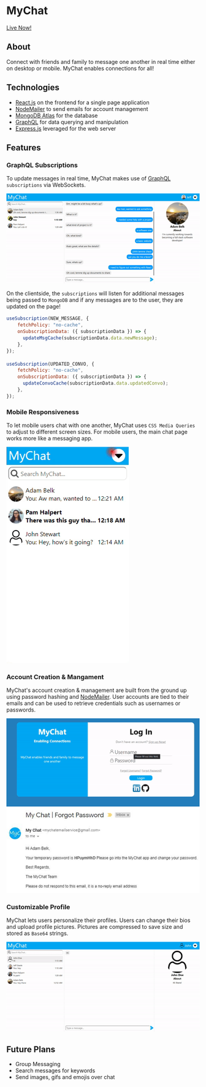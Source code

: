 # MyChat

[Live Now!](https://mychat-abelkalai.herokuapp.com)

## About

Connect with friends and family to message one another in real time either on desktop or mobile. MyChat enables connections for all!

## Technologies

* [React.js](https://reactjs.org/) on the frontend for a single page application
* [NodeMailer](https://nodemailer.com/about/) to send emails for account management
* [MongoDB Atlas](https://www.mongodb.com/cloud/atlas/efficiency?utm_source=google&utm_campaign=gs_americas_united_states_search_brand_atlas_desktop&utm_term=mongodb%20atlas&utm_medium=cpc_paid_search&utm_ad=e&utm_ad_campaign_id=1718986498&gclid=CjwKCAiAq8f-BRBtEiwAGr3DgZvLHOpdKVa8PSEAWaoJXtMIYoaCBmqXo9VTRVxG1ChrV9X4dwHYxRoC108QAvD_BwE) for the database
* [GraphQL](https://graphql.org/) for data querying and manipulation
* [Express.js](https://expressjs.com/) leveraged for the web server

## Features

### GraphQL Subscriptions

To update messages in real time, MyChat makes use of [GraphQL](https://graphql.org/) ``subscriptions`` via WebSockets.

![messagingDemo](/src/client/assets/gifs/messagingDemo.gif)

On the clientside, the ``subscriptions`` will listen for additional messages being passed to ``MongoDB`` and if any messages are to the user, they are updated on the page!

```javascript
useSubscription(NEW_MESSAGE, {
    fetchPolicy: "no-cache",
    onSubscriptionData: ({ subscriptionData }) => {
      updateMsgCache(subscriptionData.data.newMessage);
    },
});

useSubscription(UPDATED_CONVO, {
    fetchPolicy: "no-cache",
    onSubscriptionData: ({ subscriptionData }) => {
      updateConvoCache(subscriptionData.data.updatedConvo);
    },
});

```

### Mobile Responsiveness

To let mobile users chat with one another, MyChat uses ``CSS Media Queries`` to adjust to different screen sizes. For mobile users, the main chat page works more like a messaging app.

![mobileResponsivenessDemo](/src/client/assets/gifs/mobileResponsivenessDemo.gif)

### Account Creation & Mangament

MyChat's account creation & management are built from the ground up using password hashing and [NodeMailer](https://nodemailer.com/about/). User accounts are tied to their emails and can be used to retrieve credentials such as usernames or passwords.

![forgotPasswordDemo](/src/client/assets/gifs/forgotPasswordDemo.gif)
![forgotPasswordEmailDemo](/src/client/assets/images/forgotPasswordEmailDemo.JPG)

### Customizable Profile

MyChat lets users personalize their profiles. Users can change their bios and upload profile pictures. Pictures are compressed to save size and stored as ``Base64`` strings.

![editProfileDemo](/src/client/assets/gifs/editProfileDemo.gif)

## Future Plans

* Group Messaging
* Search messages for keywords
* Send images, gifs and emojis over chat
